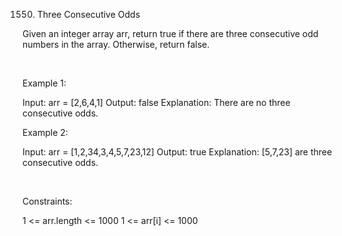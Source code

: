 1550. Three Consecutive Odds

Given an integer array arr, return true if there are three consecutive odd numbers in the array. Otherwise, return false.

 

Example 1:

Input: arr = [2,6,4,1]
Output: false
Explanation: There are no three consecutive odds.


Example 2:

Input: arr = [1,2,34,3,4,5,7,23,12]
Output: true
Explanation: [5,7,23] are three consecutive odds.


 

Constraints:

1 <= arr.length <= 1000
1 <= arr[i] <= 1000
